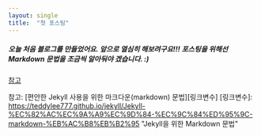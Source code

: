 ```yaml
---
layout: single
title:  "첫 포스팅"
---
```

##### 오늘 처음 블로그를 만들었어요. 앞으로 열심히 해보려구요!!! 포스팅을 위해선 Markdown 문법을 조금씩 알아둬야 겠습니다. :)

[참고](https://teddylee777.github.io/jekyll/Jekyll-%EC%82%AC%EC%9A%A9%EC%9D%84-%EC%9C%84%ED%95%9C-markdown-%EB%AC%B8%EB%B2%95)

참고: [편안한 Jekyll 사용을 위한 마크다운(markdown) 문법][링크변수]
[링크변수]: https://teddylee777.github.io/jekyll/Jekyll-%EC%82%AC%EC%9A%A9%EC%9D%84-%EC%9C%84%ED%95%9C-markdown-%EB%AC%B8%EB%B2%95 "Jekyll을 위한 Markdown 문법"

